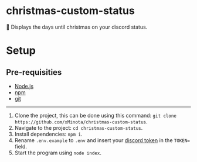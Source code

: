 # christmas-custom-status
🎄 Displays the days until christmas on your discord status.

# Setup

## Pre-requisities 
- [Node.js](https://nodejs.org)
- [npm](https://npm.im)
- [git](https://git-scm.com)

---

1. Clone the project, this can be done using this command: `git clone https://github.com/xMinota/christmas-custom-status`.
2. Navigate to the project: `cd christmas-custom-status`.
3. Install dependencies: `npm i`.
4. Rename `.env.example` to `.env` and insert your [discord token](https://github.com/Tyrrrz/DiscordChatExporter/wiki/Obtaining-Token-and-Channel-IDs#how-to-get-a-user-token) in the `TOKEN=` field.
5. Start the program using `node index`.
